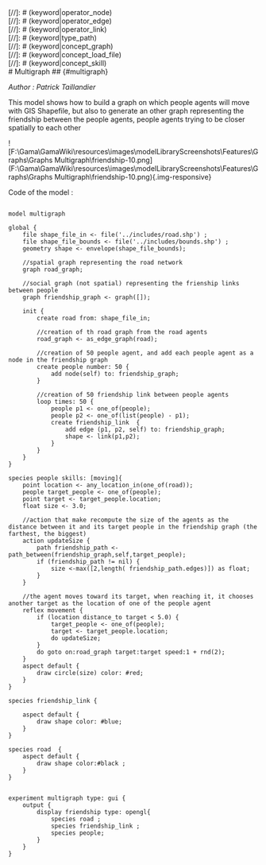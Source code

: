 [//]: # (keyword|operator_path_between)
<div class='gama-keyword-style' id ='204_0_421_operator-path-between'></div>
[//]: # (keyword|operator_node)
<div class='gama-keyword-style' id ='204_1_402_operator-node'></div>
[//]: # (keyword|operator_edge)
<div class='gama-keyword-style' id ='204_2_269_operator-edge'></div>
[//]: # (keyword|operator_link)
<div class='gama-keyword-style' id ='204_3_374_operator-link'></div>
[//]: # (keyword|type_path)
<div class='gama-keyword-style' id ='204_4_1559_type-path'></div>
[//]: # (keyword|concept_graph)
<div class='gama-keyword-style' id ='204_5_47_concept-graph'></div>
[//]: # (keyword|concept_load_file)
<div class='gama-keyword-style' id ='204_6_65_concept-load-file'></div>
[//]: # (keyword|concept_skill)
<div class='gama-keyword-style' id ='204_7_101_concept-skill'></div>
# Multigraph ## {#multigraph}


_Author : Patrick Taillandier_

This model shows how to build a graph on which people agents will move with GIS Shapefile, but also to generate an other graph representing the friendship between the people agents, people agents trying to be closer spatially to each other


![F:\Gama\GamaWiki\resources\images\modelLibraryScreenshots\Features\Graphs\Graphs Multigraph\friendship-10.png](F:\Gama\GamaWiki\resources\images\modelLibraryScreenshots\Features\Graphs\Graphs Multigraph\friendship-10.png){.img-responsive}

Code of the model : 

```

model multigraph

global {
	file shape_file_in <- file('../includes/road.shp') ;
	file shape_file_bounds <- file('../includes/bounds.shp') ;
	geometry shape <- envelope(shape_file_bounds);
	
	//spatial graph representing the road network
	graph road_graph; 
	
	//social graph (not spatial) representing the frienship links between people
	graph friendship_graph <- graph([]);
	
	init {
		create road from: shape_file_in;
		
		//creation of th road graph from the road agents
		road_graph <- as_edge_graph(road);
		
		//creation of 50 people agent, and add each people agent as a node in the friendship graph
		create people number: 50 {
			add node(self) to: friendship_graph;
		}
		
		//creation of 50 friendship link between people agents
		loop times: 50 {
			people p1 <- one_of(people);
			people p2 <- one_of(list(people) - p1);
			create friendship_link  {
				add edge (p1, p2, self) to: friendship_graph;
				shape <- link(p1,p2);
			}
		}
	}
}

species people skills: [moving]{
	point location <- any_location_in(one_of(road));
	people target_people <- one_of(people);
	point target <- target_people.location;
	float size <- 3.0;
	
	//action that make recompute the size of the agents as the distance between it and its target people in the friendship graph (the farthest, the biggest)
	action updateSize {
		path friendship_path <- path_between(friendship_graph,self,target_people);
		if (friendship_path != nil) {
			size <-max([2,length( friendship_path.edges)]) as float;
		}
	}
	
	//the agent moves toward its target, when reaching it, it chooses another target as the location of one of the people agent
	reflex movement {
		if (location distance_to target < 5.0) {
			target_people <- one_of(people);
			target <- target_people.location;
			do updateSize;
		}
		do goto on:road_graph target:target speed:1 + rnd(2);
	}
	aspect default {
		draw circle(size) color: #red;
	}	
}
	
species friendship_link {
	
	aspect default {
		draw shape color: #blue;
	}
}
	
species road  {
	aspect default {
		draw shape color:#black ;
	}
} 


experiment multigraph type: gui {
	output {
		display friendship type: opengl{
			species road ;
			species friendship_link ;
			species people;
		}
	}
}
```